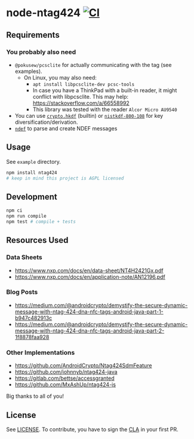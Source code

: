 # node-ntag424 [![CI](https://github.com/nikeee/node-ntag424/actions/workflows/CI.yaml/badge.svg)](https://github.com/nikeee/node-ntag424/actions/workflows/CI.yaml)

## Requirements

### You probably also need
- `@pokusew/pcsclite` for actually communicating with the tag (see examples).
  - On Linux, you may also need:
    - `apt install libpcsclite-dev pcsc-tools`
    - In case you have a ThinkPad with a built-in reader, it might conflict with libpcsclite. This may help: https://stackoverflow.com/a/66558992
    - This library was tested with the reader `Alcor Micro AU9540`
- You can use [`crypto.hkdf`](https://nodejs.org/api/crypto.html#cryptohkdfdigest-ikm-salt-info-keylen-callback) (builtin) or [`nistkdf-800-108`](https://github.com/nikeee/nistkdf-800-108) for key diversification/derivation.
- [`ndef`](https://github.com/don/ndef-js) to parse and create NDEF messages

## Usage
See `example` directory.
```sh
npm install ntag424
# keep in mind this project is AGPL licensed
```

## Development
```sh
npm ci
npm run compile
npm test # compile + tests
```

## Resources Used
### Data Sheets
- https://www.nxp.com/docs/en/data-sheet/NT4H2421Gx.pdf
- https://www.nxp.com/docs/en/application-note/AN12196.pdf

### Blog Posts
- https://medium.com/@androidcrypto/demystify-the-secure-dynamic-message-with-ntag-424-dna-nfc-tags-android-java-part-1-b947c482913c
- https://medium.com/@androidcrypto/demystify-the-secure-dynamic-message-with-ntag-424-dna-nfc-tags-android-java-part-2-1f8878faa928

### Other Implementations
- https://github.com/AndroidCrypto/Ntag424SdmFeature
- https://github.com/johnnyb/ntag424-java
- https://gitlab.com/bettse/accessgranted
- https://github.com/MxAshUp/ntag424-js

Big thanks to all of you!

## License
See [LICENSE](./LICENSE). To contribute, you have to sign the [CLA](./CLA.md) in your first PR.
